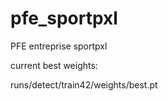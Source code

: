 # pfe_sportpxl
PFE entreprise sportpxl


current best weights: 

runs/detect/train42/weights/best.pt

